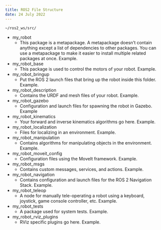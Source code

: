 ```yaml
---
title: ROS2 File Structure
date: 24 July 2022
---
```


`~/ros2_ws/src/`

- my_robot 
    - This package is a metapackage. A metapackage doesn’t contain anything except a list of dependencies to other packages. You can use a metapackage to make it easier to install multiple related packages at once. Example.
- my_robot_base 
    - This package is used to control the motors of your robot. Example.
- my_robot_bringup 
    - Put the ROS 2 launch files that bring up the robot inside this folder. Example.
- my_robot_description 
    - Contains the URDF and mesh files of your robot. Example.
- my_robot_gazebo 
    - Configuration and launch files for spawning the robot in Gazebo. Example
- my_robot_kinematics 
    - Your forward and inverse kinematics algorithms go here. Example.
- my_robot_localization 
    - Files for localizing in an environment. Example.
- my_robot_manipulation 
    - Contains algorithms for manipulating objects in the environment. Example.
- my_robot_moveit_config 
    - Configuration files using the MoveIt framework. Example.
- my_robot_msgs 
    - Contains custom messages, services, and actions. Example.
- my_robot_navigation 
    - Contains configuration and launch files for the ROS 2 Navigation Stack. Example.
- my_robot_teleop 
    - A node for manually tele-operating a robot using a keyboard, joystick, game console controller, etc. Example.
- my_robot_tests 
    - A package used for system tests. Example.
- my_robot_rviz_plugins 
    - RViz specific plugins go here. Example.
